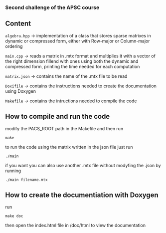 ### Second challenge of the APSC course 

## Content

`algebra.hpp` -> implementation of a class that stores sparse matrixes in dynamic or compressed form, either with Row-major or Column-major ordering

`main.cpp` -> reads a matrix in .mtx format and multiplies it with a vector of the right dimension fillend with ones using both the dynamic and compressed form, printing the time needed for each computation

`matrix.json` -> contains the name of the .mtx file to be read

`Doxifile` -> contains the instructions needed to create the documentation using Doxygen

`Makefile` -> contains the intructions needed to compile the code

## How to compile and run the code

modify the PACS_ROOT path in the Makefile and then run 

````
make
````

to run the code using the matrix written in the json file just run

````
./main
````

if you want you can also use another .mtx file without modyfing the .json by running

````
./main filename.mtx
````

## How to create the documentiation with Doxygen

run 

````
make doc
````

then open the index.html file in /doc/html to view the documentation 


